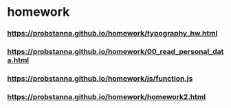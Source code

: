 # homework
### https://probstanna.github.io/homework/typography_hw.html
### https://probstanna.github.io/homework/00_read_personal_data.html
### https://probstanna.github.io/homework/js/function.js
### https://probstanna.github.io/homework/homework2.html

